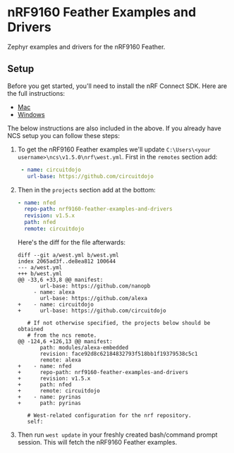 # nRF9160 Feather Examples and Drivers

Zephyr examples and drivers for the nRF9160 Feather.

## Setup

Before you get started, you'll need to install the nRF Connect SDK. Here are the full instructions:

* [Mac](https://docs.jaredwolff.com/nrf9160-sdk-setup-mac.html)
* [Windows](https://docs.jaredwolff.com/nrf9160-sdk-setup-windows.html)

The below instructions are also included in the above. If you already have NCS setup you can follow these steps:

1. To get the nRF9160 Feather examples we'll update `C:\Users\<your username>\ncs\v1.5.0\nrf\west.yml`. First in the `remotes` section add:

   ```yaml
    - name: circuitdojo
      url-base: https://github.com/circuitdojo
   ```

2. Then in the `projects` section add at the bottom:

    ```yaml
    - name: nfed
      repo-path: nrf9160-feather-examples-and-drivers
      revision: v1.5.x
      path: nfed
      remote: circuitdojo
    ```
    
    Here's the diff for the file afterwards:

    ```
    diff --git a/west.yml b/west.yml
    index 2065ad3f..de8ea812 100644
    --- a/west.yml
    +++ b/west.yml
    @@ -33,6 +33,8 @@ manifest:
           url-base: https://github.com/nanopb
         - name: alexa
           url-base: https://github.com/alexa
    +    - name: circuitdojo
    +      url-base: https://github.com/circuitdojo
     
       # If not otherwise specified, the projects below should be obtained
       # from the ncs remote.
    @@ -124,6 +126,13 @@ manifest:
           path: modules/alexa-embedded
           revision: face92d8c62184832793f518bb1f19379538c5c1
           remote: alexa
    +    - name: nfed
    +      repo-path: nrf9160-feather-examples-and-drivers
    +      revision: v1.5.x
    +      path: nfed
    +      remote: circuitdojo
    +    - name: pyrinas
    +      path: pyrinas
     
       # West-related configuration for the nrf repository.
       self:
    
3. Then run `west update` in your freshly created bash/command prompt session. This will fetch the nRF9160 Feather examples.